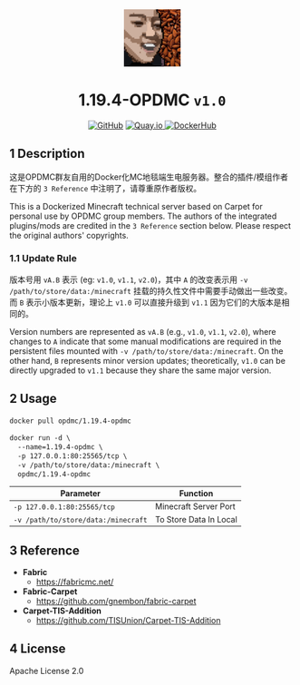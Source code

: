 <div align="center">
	<img src="https://github.com/OPDMC/1.19.4-OPDMC/raw/main/%23README/icon_320.png" width="20%"/>
    <h1>1.19.4-OPDMC <code>v1.0</code></h1>
	<a href='https://github.com/OPDMC/1.19.4-OPDMC'><img src="https://img.shields.io/badge/-GitHub-3A3A3A?style=flat&amp;logo=GitHub&amp;logoColor=white" referrerpolicy="no-referrer" alt="GitHub"></a>
	<a href='https://quay.io/repository/opdmc/1.19.4-opdmc'><img src="https://img.shields.io/badge/-Quay.io-ee0000?style=flat&amp;logo=RedHat&amp;logoColor=white" referrerpolicy="no-referrer" alt="Quay.io">
	<a href='https://hub.docker.com/r/opdmc/1.19.4-opdmc'><img src="https://img.shields.io/badge/-DockerHub-1c90ed?style=flat&amp;logo=Docker&amp;logoColor=white" referrerpolicy="no-referrer" alt="DockerHub"></a></a>
    </tr>
</div>

## 1 Description

这是OPDMC群友自用的Docker化MC地毯端生电服务器。整合的插件/模组作者在下方的 `3 Reference` 中注明了，请尊重原作者版权。

This is a Dockerized Minecraft technical server based on Carpet for personal use by OPDMC group members. The authors of the integrated plugins/mods are credited in the `3 Reference` section below. Please respect the original authors' copyrights.

### 1.1 Update Rule

版本号用 `vA.B` 表示 (eg: `v1.0`, `v1.1`, `v2.0`)，其中 `A` 的改变表示用 `-v /path/to/store/data:/minecraft` 挂载的持久性文件中需要手动做出一些改变。而 `B` 表示小版本更新，理论上 `v1.0` 可以直接升级到 `v1.1` 因为它们的大版本是相同的。

Version numbers are represented as `vA.B` (e.g., `v1.0`, `v1.1`, `v2.0`), where changes to `A` indicate that some manual modifications are required in the persistent files mounted with `-v /path/to/store/data:/minecraft`. On the other hand, `B` represents minor version updates; theoretically, `v1.0` can be directly upgraded to `v1.1` because they share the same major version.

## 2 Usage

```shell
docker pull opdmc/1.19.4-opdmc
```

```shell
docker run -d \
  --name=1.19.4-opdmc \
  -p 127.0.0.1:80:25565/tcp \
  -v /path/to/store/data:/minecraft \
  opdmc/1.19.4-opdmc
```

| Parameter                                       | Function                        |
| ----------------------------------------------- | ------------------------------- |
| `-p 127.0.0.1:80:25565/tcp`                     | Minecraft Server Port                      |
| `-v /path/to/store/data:/minecraft`    | To Store Data In Local       |

## 3 Reference

- **Fabric**
  - https://fabricmc.net/
- **Fabric-Carpet**
  - https://github.com/gnembon/fabric-carpet
- **Carpet-TIS-Addition**
  - https://github.com/TISUnion/Carpet-TIS-Addition

## 4 License

Apache License 2.0
